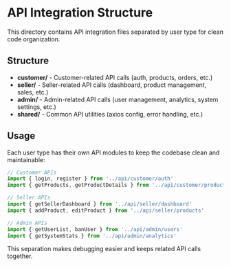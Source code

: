 # API Integration Structure

This directory contains API integration files separated by user type for clean code organization.

## Structure

- **customer/** - Customer-related API calls (auth, products, orders, etc.)
- **seller/** - Seller-related API calls (dashboard, product management, sales, etc.)
- **admin/** - Admin-related API calls (user management, analytics, system settings, etc.)
- **shared/** - Common API utilities (axios config, error handling, etc.)

## Usage

Each user type has their own API modules to keep the codebase clean and maintainable:

```javascript
// Customer APIs
import { login, register } from '../api/customer/auth'
import { getProducts, getProductDetails } from '../api/customer/products'

// Seller APIs
import { getSellerDashboard } from '../api/seller/dashboard'
import { addProduct, editProduct } from '../api/seller/products'

// Admin APIs
import { getUserList, banUser } from '../api/admin/users'
import { getSystemStats } from '../api/admin/analytics'
```

This separation makes debugging easier and keeps related API calls together.